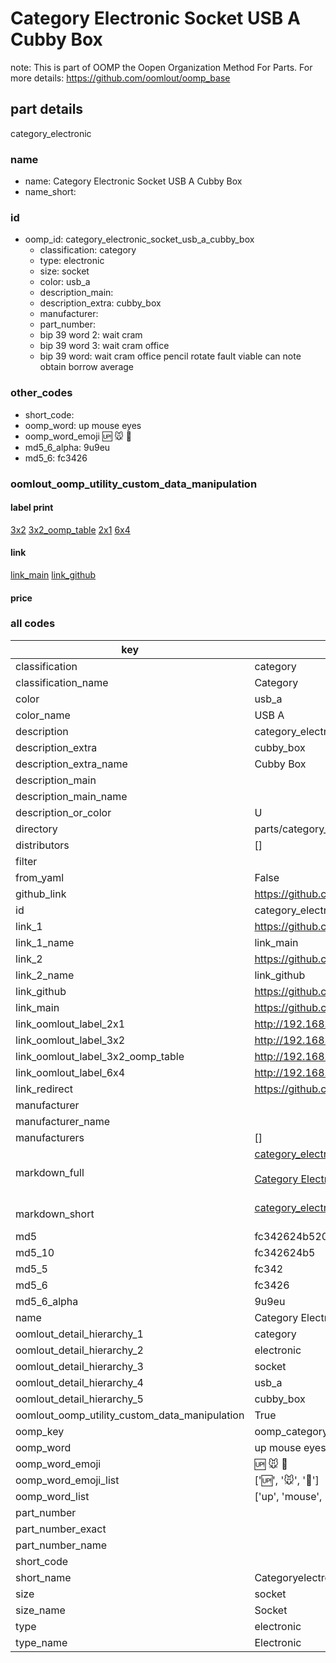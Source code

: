 # Category Electronic Socket USB A Cubby Box  

note: This is part of OOMP the Oopen Organization Method For Parts. For more details: https://github.com/oomlout/oomp_base

##  part details
  



category_electronic



### name
* name: Category Electronic Socket USB A Cubby Box
* name_short: 
### id
* oomp_id: category_electronic_socket_usb_a_cubby_box
  * classification: category
  * type: electronic
  * size: socket
  * color: usb_a
  * description_main: 
  * description_extra: cubby_box
  * manufacturer: 
  * part_number: 
  * bip 39 word 2: wait cram
  * bip 39 word 3: wait cram office
  * bip 39 word: wait cram office pencil rotate fault viable can note obtain borrow average

### other_codes
* short_code: 
* oomp_word: up mouse eyes
* oomp_word_emoji :up: :mouse: :eyes:
* md5_6_alpha: 9u9eu
* md5_6: fc3426






### oomlout_oomp_utility_custom_data_manipulation
#### label print
[3x2](http://192.168.1.245:1112/?label=oomp%209u9eu)
[3x2_oomp_table](http://192.168.1.108:1112/?label=oomp%209u9eu)
[2x1](http://192.168.1.242:1112/?label=oomp%209u9eu)
[6x4](http://192.168.1.55:1112/?label=oomp%209u9eu)    

#### link

[link_main](https://github.com/oomlout/oomlout_oomp_version_1_messy/tree/main/parts/category_electronic_socket_usb_a_cubby_box) [link_github](https://github.com/oomlout/oomlout_oomp_version_1_messy/tree/main/parts/category_electronic_socket_usb_a_cubby_box)                             

#### price







### all codes 
| key | value |  
| --- | --- |  
| classification | category |  
| classification_name | Category |  
| color | usb_a |  
| color_name | USB A |  
| description | category_electronic |  
| description_extra | cubby_box |  
| description_extra_name | Cubby Box |  
| description_main |  |  
| description_main_name |  |  
| description_or_color | U  |  
| directory | parts/category_electronic_socket_usb_a_cubby_box |  
| distributors | [] |  
| filter |  |  
| from_yaml | False |  
| github_link | https://github.com/oomlout/oomlout_oomp_part_src/tree/main/parts/category_electronic_socket_usb_a_cubby_box |  
| id | category_electronic_socket_usb_a_cubby_box |  
| link_1 | https://github.com/oomlout/oomlout_oomp_version_1_messy/tree/main/parts/category_electronic_socket_usb_a_cubby_box |  
| link_1_name | link_main |  
| link_2 | https://github.com/oomlout/oomlout_oomp_version_1_messy/tree/main/parts/category_electronic_socket_usb_a_cubby_box |  
| link_2_name | link_github |  
| link_github | https://github.com/oomlout/oomlout_oomp_version_1_messy/tree/main/parts/category_electronic_socket_usb_a_cubby_box |  
| link_main | https://github.com/oomlout/oomlout_oomp_version_1_messy/tree/main/parts/category_electronic_socket_usb_a_cubby_box |  
| link_oomlout_label_2x1 | http://192.168.1.242:1112/?label=oomp%209u9eu |  
| link_oomlout_label_3x2 | http://192.168.1.245:1112/?label=oomp%209u9eu |  
| link_oomlout_label_3x2_oomp_table | http://192.168.1.108:1112/?label=oomp%209u9eu |  
| link_oomlout_label_6x4 | http://192.168.1.55:1112/?label=oomp%209u9eu |  
| link_redirect | https://github.com/oomlout/oomlout_oomp_version_1_messy/tree/main/parts/category_electronic_socket_usb_a_cubby_box |  
| manufacturer |  |  
| manufacturer_name |  |  
| manufacturers | [] |  
| markdown_full | [category_electronic_socket_usb_a_cubby_box](none)<br>[](none)<br>[Category Electronic Socket Usb A Cubby Box](none)<br><br> |  
| markdown_short | [category_electronic_socket_usb_a_cubby_box](none)<br><br> |  
| md5 | fc342624b520fe694fde1a2b330c8fb3 |  
| md5_10 | fc342624b5 |  
| md5_5 | fc342 |  
| md5_6 | fc3426 |  
| md5_6_alpha | 9u9eu |  
| name | Category Electronic Socket USB A Cubby Box |  
| oomlout_detail_hierarchy_1 | category |  
| oomlout_detail_hierarchy_2 | electronic |  
| oomlout_detail_hierarchy_3 | socket |  
| oomlout_detail_hierarchy_4 | usb_a |  
| oomlout_detail_hierarchy_5 | cubby_box |  
| oomlout_oomp_utility_custom_data_manipulation | True |  
| oomp_key | oomp_category_electronic_socket_usb_a_cubby_box |  
| oomp_word | up mouse eyes |  
| oomp_word_emoji | :up: :mouse: :eyes: |  
| oomp_word_emoji_list | [':up:', ':mouse:', ':eyes:'] |  
| oomp_word_list | ['up', 'mouse', 'eyes'] |  
| part_number |  |  
| part_number_exact |  |  
| part_number_name |  |  
| short_code |  |  
| short_name | Categoryelectronic |  
| size | socket |  
| size_name | Socket |  
| type | electronic |  
| type_name | Electronic |  
